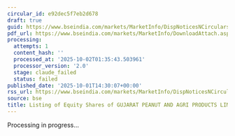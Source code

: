 ```yaml
---
circular_id: e92dec5f7eb2d678
draft: true
guid: https://www.bseindia.com/markets/MarketInfo/DispNoticesNCirculars.aspx?Noticeid={A291A085-B9B1-4BBC-A046-7C9F487FA146}&noticeno=20251001-69&dt=10/01/2025&icount=69&totcount=83&flag=0
pdf_url: https://www.bseindia.com/markets/MarketInfo/DownloadAttach.aspx?id=20251001-69&attachedId=b7b149ab-78e6-43a8-a52f-02b20e40bcec
processing:
  attempts: 1
  content_hash: ''
  processed_at: '2025-10-02T01:35:43.503961'
  processor_version: '2.0'
  stage: claude_failed
  status: failed
published_date: '2025-10-01T14:30:07+00:00'
rss_url: https://www.bseindia.com/markets/MarketInfo/DispNoticesNCirculars.aspx?Noticeid={A291A085-B9B1-4BBC-A046-7C9F487FA146}&noticeno=20251001-69&dt=10/01/2025&icount=69&totcount=83&flag=0
source: bse
title: Listing of Equity Shares of GUJARAT PEANUT AND AGRI PRODUCTS LIMITED
---
```


Processing in progress...